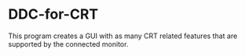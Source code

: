 # DDC-for-CRT

This program creates a GUI with as many CRT related features that are supported by the connected monitor.
